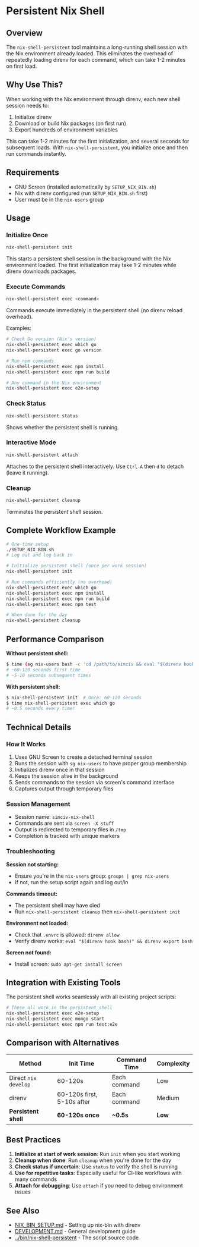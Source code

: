 # Persistent Nix Shell

## Overview

The `nix-shell-persistent` tool maintains a long-running shell session with the Nix environment already loaded. This eliminates the overhead of repeatedly loading direnv for each command, which can take 1-2 minutes on first load.

## Why Use This?

When working with the Nix environment through direnv, each new shell session needs to:
1. Initialize direnv
2. Download or build Nix packages (on first run)
3. Export hundreds of environment variables

This can take 1-2 minutes for the first initialization, and several seconds for subsequent loads. With `nix-shell-persistent`, you initialize once and then run commands instantly.

## Requirements

- GNU Screen (installed automatically by `SETUP_NIX_BIN.sh`)
- Nix with direnv configured (run `SETUP_NIX_BIN.sh` first)
- User must be in the `nix-users` group

## Usage

### Initialize Once

```bash
nix-shell-persistent init
```

This starts a persistent shell session in the background with the Nix environment loaded. The first initialization may take 1-2 minutes while direnv downloads packages.

### Execute Commands

```bash
nix-shell-persistent exec <command>
```

Commands execute immediately in the persistent shell (no direnv reload overhead).

Examples:
```bash
# Check Go version (Nix's version)
nix-shell-persistent exec which go
nix-shell-persistent exec go version

# Run npm commands
nix-shell-persistent exec npm install
nix-shell-persistent exec npm run build

# Any command in the Nix environment
nix-shell-persistent exec e2e-setup
```

### Check Status

```bash
nix-shell-persistent status
```

Shows whether the persistent shell is running.

### Interactive Mode

```bash
nix-shell-persistent attach
```

Attaches to the persistent shell interactively. Use `Ctrl-A` then `d` to detach (leave it running).

### Cleanup

```bash
nix-shell-persistent cleanup
```

Terminates the persistent shell session.

## Complete Workflow Example

```bash
# One-time setup
./SETUP_NIX_BIN.sh
# Log out and log back in

# Initialize persistent shell (once per work session)
nix-shell-persistent init

# Run commands efficiently (no overhead)
nix-shell-persistent exec which go
nix-shell-persistent exec npm install
nix-shell-persistent exec npm run build
nix-shell-persistent exec npm test

# When done for the day
nix-shell-persistent cleanup
```

## Performance Comparison

**Without persistent shell:**
```bash
$ time (sg nix-users bash -c 'cd /path/to/simciv && eval "$(direnv hook bash)" && direnv export bash && which go')
# ~60-120 seconds first time
# ~5-10 seconds subsequent times
```

**With persistent shell:**
```bash
$ nix-shell-persistent init  # Once: 60-120 seconds
$ time nix-shell-persistent exec which go
# ~0.5 seconds every time!
```

## Technical Details

### How It Works

1. Uses GNU Screen to create a detached terminal session
2. Runs the session with `sg nix-users` to have proper group membership
3. Initializes direnv once in that session
4. Keeps the session alive in the background
5. Sends commands to the session via screen's command interface
6. Captures output through temporary files

### Session Management

- Session name: `simciv-nix-shell`
- Commands are sent via `screen -X stuff`
- Output is redirected to temporary files in `/tmp`
- Completion is tracked with unique markers

### Troubleshooting

**Session not starting:**
- Ensure you're in the `nix-users` group: `groups | grep nix-users`
- If not, run the setup script again and log out/in

**Commands timeout:**
- The persistent shell may have died
- Run `nix-shell-persistent cleanup` then `nix-shell-persistent init`

**Environment not loaded:**
- Check that `.envrc` is allowed: `direnv allow`
- Verify direnv works: `eval "$(direnv hook bash)" && direnv export bash`

**Screen not found:**
- Install screen: `sudo apt-get install screen`

## Integration with Existing Tools

The persistent shell works seamlessly with all existing project scripts:

```bash
# These all work in the persistent shell
nix-shell-persistent exec e2e-setup
nix-shell-persistent exec mongo start
nix-shell-persistent exec npm run test:e2e
```

## Comparison with Alternatives

| Method | Init Time | Command Time | Complexity |
|--------|-----------|--------------|------------|
| Direct `nix develop` | 60-120s | Each command | Low |
| direnv | 60-120s first, 5-10s after | Each command | Medium |
| **Persistent shell** | **60-120s once** | **~0.5s** | **Low** |

## Best Practices

1. **Initialize at start of work session**: Run `init` when you start working
2. **Cleanup when done**: Run `cleanup` when you're done for the day
3. **Check status if uncertain**: Use `status` to verify the shell is running
4. **Use for repetitive tasks**: Especially useful for CI-like workflows with many commands
5. **Attach for debugging**: Use `attach` if you need to debug environment issues

## See Also

- [NIX_BIN_SETUP.md](NIX_BIN_SETUP.md) - Setting up nix-bin with direnv
- [DEVELOPMENT.md](DEVELOPMENT.md) - General development guide
- [../bin/nix-shell-persistent](../bin/nix-shell-persistent) - The script source code
